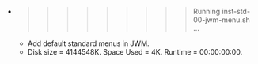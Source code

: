 * >>>>>>>>> Running inst-std-00-jwm-menu.sh ...
  * Add default standard menus in JWM.
  * Disk size = 4144548K. Space Used = 4K. Runtime = 00:00:00:00.
